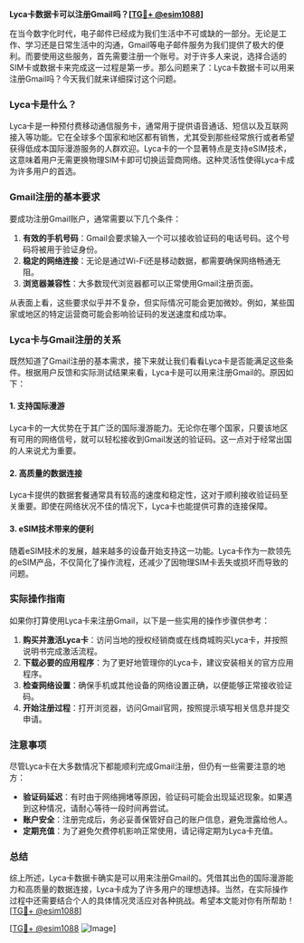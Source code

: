 **Lyca卡数据卡可以注册Gmail吗？[[TG💪+ @esim1088](https://t.me/s/esim1088)]**

在当今数字化时代，电子邮件已经成为我们生活中不可或缺的一部分。无论是工作、学习还是日常生活中的沟通，Gmail等电子邮件服务为我们提供了极大的便利。而要使用这些服务，首先需要注册一个账号。对于许多人来说，选择合适的SIM卡或数据卡来完成这一过程是第一步。那么问题来了：Lyca卡数据卡可以用来注册Gmail吗？今天我们就来详细探讨这个问题。

### Lyca卡是什么？

Lyca卡是一种预付费移动通信服务卡，通常用于提供语音通话、短信以及互联网接入等功能。它在全球多个国家和地区都有销售，尤其受到那些经常旅行或者希望获得低成本国际漫游服务的人群欢迎。Lyca卡的一个显著特点是支持eSIM技术，这意味着用户无需更换物理SIM卡即可切换运营商网络。这种灵活性使得Lyca卡成为许多用户的首选。

### Gmail注册的基本要求

要成功注册Gmail账户，通常需要以下几个条件：
1. **有效的手机号码**：Gmail会要求输入一个可以接收验证码的电话号码。这个号码将被用于验证身份。
2. **稳定的网络连接**：无论是通过Wi-Fi还是移动数据，都需要确保网络畅通无阻。
3. **浏览器兼容性**：大多数现代浏览器都可以正常使用Gmail注册页面。

从表面上看，这些要求似乎并不复杂，但实际情况可能会更加微妙。例如，某些国家或地区的特定运营商可能会影响验证码的发送速度和成功率。

### Lyca卡与Gmail注册的关系

既然知道了Gmail注册的基本需求，接下来就让我们看看Lyca卡是否能满足这些条件。根据用户反馈和实际测试结果来看，Lyca卡是可以用来注册Gmail的。原因如下：

#### 1. 支持国际漫游
Lyca卡的一大优势在于其广泛的国际漫游能力。无论你在哪个国家，只要该地区有可用的网络信号，就可以轻松接收到Gmail发送的验证码。这一点对于经常出国的人来说尤为重要。

#### 2. 高质量的数据连接
Lyca卡提供的数据套餐通常具有较高的速度和稳定性，这对于顺利接收验证码至关重要。即使在网络状况不佳的情况下，Lyca卡也能提供可靠的连接保障。

#### 3. eSIM技术带来的便利
随着eSIM技术的发展，越来越多的设备开始支持这一功能。Lyca卡作为一款领先的eSIM产品，不仅简化了操作流程，还减少了因物理SIM卡丢失或损坏而导致的问题。

### 实际操作指南

如果你打算使用Lyca卡来注册Gmail，以下是一些实用的操作步骤供参考：

1. **购买并激活Lyca卡**：访问当地的授权经销商或在线商城购买Lyca卡，并按照说明书完成激活流程。
2. **下载必要的应用程序**：为了更好地管理你的Lyca卡，建议安装相关的官方应用程序。
3. **检查网络设置**：确保手机或其他设备的网络设置正确，以便能够正常接收验证码。
4. **开始注册过程**：打开浏览器，访问Gmail官网，按照提示填写相关信息并提交申请。

### 注意事项

尽管Lyca卡在大多数情况下都能顺利完成Gmail注册，但仍有一些需要注意的地方：

- **验证码延迟**：有时由于网络拥堵等原因，验证码可能会出现延迟现象。如果遇到这种情况，请耐心等待一段时间再尝试。
- **账户安全**：注册完成后，务必妥善保管好自己的账户信息，避免泄露给他人。
- **定期充值**：为了避免欠费停机影响正常使用，请记得定期为Lyca卡充值。

### 总结

综上所述，Lyca卡数据卡确实是可以用来注册Gmail的。凭借其出色的国际漫游能力和高质量的数据连接，Lyca卡成为了许多用户的理想选择。当然，在实际操作过程中还需要结合个人的具体情况灵活应对各种挑战。希望本文能对你有所帮助！[[TG💪+ @esim1088](https://t.me/s/esim1088)]

[[TG💪+ @esim1088](https://t.me/s/esim1088) ![Image](https://i.postimg.cc/4NQfJmqS/Snipaste-2025-05-13-00-14-12.png)]